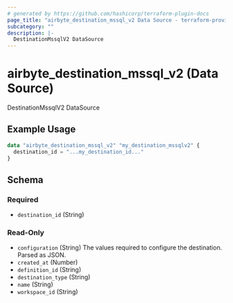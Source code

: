 ```yaml
---
# generated by https://github.com/hashicorp/terraform-plugin-docs
page_title: "airbyte_destination_mssql_v2 Data Source - terraform-provider-airbyte"
subcategory: ""
description: |-
  DestinationMssqlV2 DataSource
---
```


# airbyte_destination_mssql_v2 (Data Source)

DestinationMssqlV2 DataSource

## Example Usage

```terraform
data "airbyte_destination_mssql_v2" "my_destination_mssqlv2" {
  destination_id = "...my_destination_id..."
}
```

<!-- schema generated by tfplugindocs -->
## Schema

### Required

- `destination_id` (String)

### Read-Only

- `configuration` (String) The values required to configure the destination. Parsed as JSON.
- `created_at` (Number)
- `definition_id` (String)
- `destination_type` (String)
- `name` (String)
- `workspace_id` (String)
